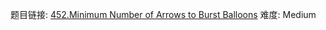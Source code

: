 题目链接: [452.Minimum Number of Arrows to Burst Balloons][1]
难度: Medium

[1]: https://leetcode.com/problems/minimum-number-of-arrows-to-burst-balloons
